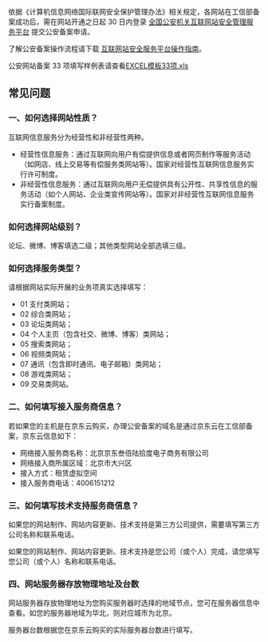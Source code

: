 依据《计算机信息网络国际联网安全保护管理办法》相关规定，各网站在工信部备案成功后，需在网站开通之日起 30 日内登录 [全国公安机关互联网站安全管理服务平台](https://www.beian.gov.cn/) 提交公安备案申请。

了解公安备案操作流程请下载 [互联网站安全服务平台操作指南](//www.beian.gov.cn/portal/downloadcenter?token=389a313f-53c9-4eb7-8a10-5eeae2f50a73)。

公安网站备案 33 项填写样例表请查看[EXCEL模板33项.xls](https://img1.jcloudcs.com/cms/9062610c-a7f6-49fd-b320-fdb93792762720180110170854.xls)

## **常见问题**

### 一、如何选择网站性质？

互联网信息服务分为经营性和非经营性两种。

- 经营性信息服务：通过互联网向用户有偿提供信息或者网页制作等服务活动（如网店、线上交易等有偿服务类网站等）。国家对经营性互联网信息服务实行许可制度。
- 非经营性信息服务：通过互联网向用户无偿提供具有公开性、共享性信息的服务活动（如个人网站、企业类宣传网站等）。国家对非经营性互联网信息服务实行备案制度。

### 如何选择网站级别？

论坛、微博、博客填选二级；其他类型网站全部选填三级。

### 如何选择服务类型？

请根据网站实际开展的业务项真实选择填写：

- 01 支付类网站；
- 02 综合类网站；
- 03 论坛类网站；
- 04 个人主页（包含社交、微博、博客）类网站；
- 05 搜索类网站；
- 06 视频类网站；
- 07 通讯（包含即时通讯、电子邮箱）类网站；
- 08 游戏类网站；
- 09 交易类网站。

### 二、如何填写接入服务商信息？

若如果您的主机是在京东云购买，办理公安备案的域名是通过京东云在工信部备案，京东云信息如下：

- 网络接入服务商名称：北京京东叁佰陆拾度电子商务有限公司
- 网络接入商所属区域：北京市大兴区
- 接入方式：租赁虚拟空间
- 接入服务商电话：4006151212

### 三、如何填写技术支持服务商信息？

如果您的网站制作、网站内容更新、技术支持是第三方公司提供，需要填写第三方公司名称和联系电话。

如果您的网站制作、网站内容更新、技术支持是您公司（或个人）完成，请您填写您公司（或个人）名称和联系电话。

### 四、网站服务器存放物理地址及台数

网站服务器存放物理地址为您购买服务器时选择的地域节点，您可在服务器信息中查看。如您的服务器地域为华北，则对应城市为北京。

服务器台数根据您在京东云购买的实际服务器台数进行填写。
